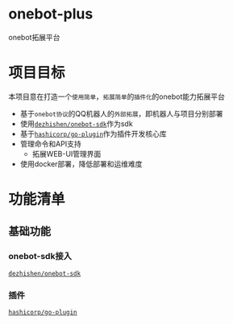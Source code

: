 # onebot-plus
onebot拓展平台
# 项目目标
本项目意在打造一个`使用简单`，`拓展简单`的`插件化`的onebot能力拓展平台

* 基于`onebot协议`的QQ机器人的`外部拓展`，即机器人与项目分别部署
* 使用[`dezhishen/onebot-sdk`](https://github.com/dezhishen/onebot-sdk)作为sdk
* 基于[`hashicorp/go-plugin`](https://github.com/hashicorp/go-plugin)作为插件开发核心库
* 管理命令和API支持
    * 拓展WEB-UI管理界面
* 使用docker部署，降低部署和运维难度
# 功能清单
## 基础功能
### onebot-sdk接入
[`dezhishen/onebot-sdk`](https://github.com/dezhishen/onebot-sdk)
 ### 插件
[`hashicorp/go-plugin`](https://github.com/hashicorp/go-plugin)


